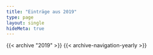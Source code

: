 ```yaml
---
title: "Einträge aus 2019"
type: page
layout: single
hideMeta: true
---
```


{{< archive "2019" >}}
{{< archive-navigation-yearly >}}
